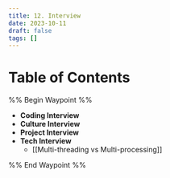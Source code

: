 ```yaml
---
title: 12. Interview
date: 2023-10-11
draft: false
tags: []
---
```

# Table of Contents
%% Begin Waypoint %%
- **Coding Interview**
- **Culture Interview**
- **Project Interview**
- **Tech Interview**
	- [[Multi-threading vs Multi-processing]]

%% End Waypoint %%
